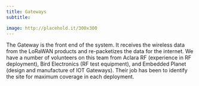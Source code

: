 ```yaml
---
title: Gateways
subtitle:

image: http://placehold.it/300x300
---
```


The Gateway is the front end of the system. It receives the wireless data from
the LoRaWAN products and re-packetizes the data for the internet. We have a
number of volunteers on this team from Aclara RF (experience in RF deployment),
Bird Electronics (RF test equipment), and Embedded Planet (design and
manufacture of IOT Gateways). Their job has been to identify the site for
maximum coverage in each deployment.
